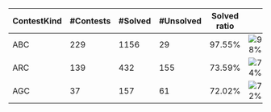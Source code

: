 | ContestKind | #Contests | #Solved | #Unsolved | Solved ratio | |
| - | - | - | - | - | - |
| ABC | 229 | 1156 | 29 | 97.55% | ![98%](https://progress-bar.dev/98?title=Solved) |
| ARC | 139 | 432 | 155 | 73.59% | ![74%](https://progress-bar.dev/74?title=Solved) |
| AGC | 37 | 157 | 61 | 72.02% | ![72%](https://progress-bar.dev/72?title=Solved) |
